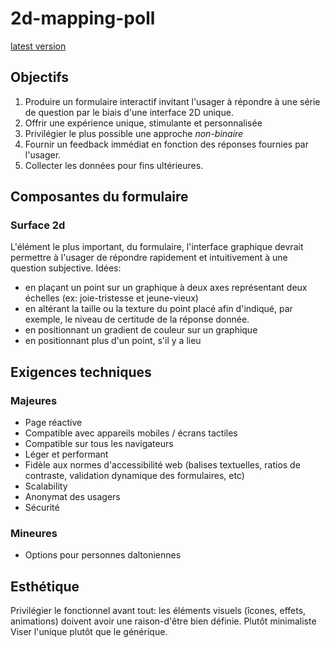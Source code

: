# 2d-mapping-poll

[latest version](https://festive-euclid-445872.netlify.app/)

## Objectifs
1. Produire un formulaire interactif invitant l'usager à répondre à une série de question par le biais d'une interface 2D unique.
1. Offrir une expérience unique, stimulante et personnalisée
2. Privilégier le plus possible une approche *non-binaire*
3. Fournir un feedback immédiat en fonction des réponses fournies par l'usager.
4. Collecter les données pour fins ultérieures.

## Composantes du formulaire
### Surface 2d
L'élément le plus important, du formulaire, l'interface graphique devrait permettre à l'usager de répondre rapidement et intuitivement à une question subjective.
Idées:
- en plaçant un point sur un graphique à deux axes représentant deux échelles (ex: joie-tristesse et jeune-vieux)
- en altérant la taille ou la texture du point placé afin d'indiqué, par exemple, le niveau de certitude de la réponse donnée.
- en positionnant un gradient de couleur sur un graphique
- en positionnant plus d'un point, s'il y a lieu

## Exigences techniques
### Majeures
- Page réactive
- Compatible avec appareils mobiles / écrans tactiles
- Compatible sur tous les navigateurs
- Léger et performant
- Fidèle aux normes d'accessibilité web (balises textuelles, ratios de contraste, validation dynamique des formulaires, etc)
- Scalability
- Anonymat des usagers
- Sécurité
### Mineures
- Options pour personnes daltoniennes

## Esthétique
Privilégier le fonctionnel avant tout: les éléments visuels (îcones, effets, animations) doivent avoir une raison-d'être bien définie.
Plutôt minimaliste
Viser l'unique plutôt que le générique.